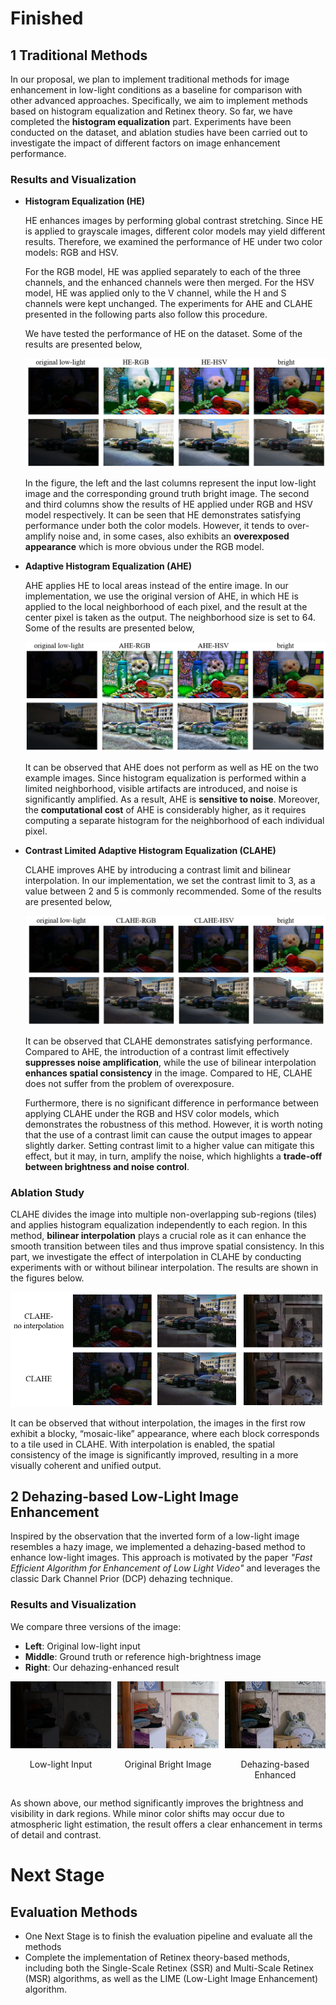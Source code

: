 # Finished

## 1 Traditional Methods

In our proposal, we plan to implement traditional methods for image enhancement in low-light conditions as a baseline for comparison with other advanced approaches. Specifically, we aim to implement methods based on histogram equalization and Retinex theory. So far, we have completed the **histogram equalization** part. Experiments have been conducted on the dataset, and ablation studies have been carried out to investigate the impact of different factors on image enhancement performance.

### Results and Visualization

- **Histogram Equalization (HE)**
  
  HE enhances images by performing global contrast stretching. Since HE is applied to grayscale images, different color models may yield different results. Therefore, we examined the performance of HE under two color models: RGB and HSV.

  For the RGB model, HE was applied separately to each of the three channels, and the enhanced channels were then merged. For the HSV model, HE was applied only to the V channel, while the H and S channels were kept unchanged. The experiments for AHE and CLAHE presented in the following parts also follow this procedure. 

  We have tested the performance of HE on the dataset. Some of the results are presented below,

  ![fig1](https://github.com/uservan/csds490_project/blob/master/images/traditional%20methods/figure1.png)

  In the figure, the left and the last columns represent the input low-light image and the corresponding ground truth bright image. The second and third columns show the results of HE applied under RGB and HSV model respectively. It can be seen that HE demonstrates satisfying performance under both the color models. However, it tends to over-amplify noise and, in some cases, also exhibits an **overexposed appearance** which is more obvious under the RGB model.

- **Adaptive Histogram Equalization (AHE)**

  AHE applies HE to local areas instead of the entire image. In our implementation, we use the original version of AHE, in which HE is applied to the local neighborhood of each pixel, and the result at the center pixel is taken as the output. The neighborhood size is set to 64. Some of the results are presented below,

  ![fig2](https://github.com/uservan/csds490_project/blob/master/images/traditional%20methods/figure2.png)

  It can be observed that AHE does not perform as well as HE on the two example images. Since histogram equalization is performed within a limited neighborhood, visible artifacts are introduced, and noise is significantly amplified. As a result, AHE is **sensitive to noise**. Moreover, the **computational cost** of AHE is considerably higher, as it requires computing a separate histogram for the neighborhood of each individual pixel.

- **Contrast Limited Adaptive Histogram Equalization (CLAHE)**

  CLAHE improves AHE by introducing a contrast limit and bilinear interpolation. In our implementation, we set the contrast limit to 3, as a value between 2 and 5 is commonly recommended. Some of the results are presented below,

  ![fig3](https://github.com/uservan/csds490_project/blob/master/images/traditional%20methods/figure5.png)

  It can be observed that CLAHE demonstrates satisfying performance. Compared to AHE, the introduction of a contrast limit effectively **suppresses noise amplification**, while the use of bilinear interpolation **enhances spatial consistency** in the image. Compared to HE, CLAHE does not suffer from the problem of overexposure.
  
  Furthermore, there is no significant difference in performance between applying CLAHE under the RGB and HSV color models, which demonstrates the robustness of this method. However, it is worth noting that the use of a contrast limit can cause the output images to appear slightly darker. Setting contrast limit to a higher value can mitigate this effect, but it may, in turn, amplify the noise, which highlights a **trade-off between brightness and noise control**.

### Ablation Study

  CLAHE divides the image into multiple non-overlapping sub-regions (tiles) and applies histogram equalization independently to each region. In this method, **bilinear interpolation** plays a crucial role as it can enhance the smooth transition between tiles and thus improve spatial consistency. In this part, we investigate the effect of interpolation in CLAHE by conducting experiments with or without bilinear interpolation. The results are shown in the figures below.

 ![fig4](https://github.com/uservan/csds490_project/blob/master/images/traditional%20methods/figure4.png)

 It can be observed that without interpolation, the images in the first row exhibit a blocky, “mosaic-like” appearance, where each block corresponds to a tile used in CLAHE. With interpolation is enabled, the spatial consistency of the image is significantly improved, resulting in a more visually coherent and unified output.

## 2 Dehazing-based Low-Light Image Enhancement

Inspired by the observation that the inverted form of a low-light image resembles a hazy image, we implemented a dehazing-based method to enhance low-light images. This approach is motivated by the paper *"Fast Efficient Algorithm for Enhancement of Low Light Video"* and leverages the classic Dark Channel Prior (DCP) dehazing technique.

### Results and Visualization

We compare three versions of the image:

- **Left**: Original low-light input  
- **Middle**: Ground truth or reference high-brightness image  
- **Right**: Our dehazing-enhanced result


<div style="display: flex; justify-content: space-between; gap: 10px;">
  <div style="text-align: center;">
    <img src="images/dehaze/low22.png" alt="Low-light" width="250"/>
    <p style="font-size: 14px;">Low-light Input</p>
  </div>
  <div style="text-align: center;">
    <img src="images/dehaze/high22.png" alt="Ground Truth" width="250"/>
    <p style="font-size: 14px;">Original Bright Image</p>
  </div>
  <div style="text-align: center;">
    <img src="images/dehaze/enhanced.jpg" alt="Enhanced" width="250"/>
    <p style="font-size: 14px;">Dehazing-based Enhanced</p>
  </div>
</div>

As shown above, our method significantly improves the brightness and visibility in dark regions. While minor color shifts may occur due to atmospheric light estimation, the result offers a clear enhancement in terms of detail and contrast.


# Next Stage
## Evaluation Methods
- One Next Stage is to finish the evaluation pipeline and evaluate all the methods
- Complete the implementation of Retinex theory-based methods, including both the Single-Scale Retinex (SSR) and Multi-Scale Retinex (MSR) algorithms, as well as the LIME (Low-Light Image Enhancement) algorithm.

